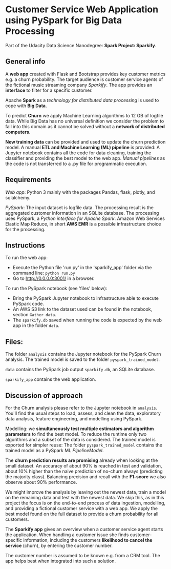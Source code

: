 # Customer Service Web Application using PySpark for Big Data Processing
Part of the Udacity Data Science Nanodegree: __Spark Project: Sparkify__.

## General info
A __web app__ created with Flask and Bootstrap provides key customer metrics e.g. a churn probability. The target audience is customer service agents of the fictional music streaming company _Sparkify_. The app provides an __interface__ to filter for a specific customer.

Apache __Spark__ as a _technology for distributed data processing_ is used to cope with __Big Data__.

To predict __Churn__ we apply Machine Learning algorithms to 12 GB of logfile data. While Big Data has no universal definition we consider the problem to fall into this domain as it cannot be solved without a __network of distributed computers__.

__New training data__ can be provided and used to update the churn prediction model. A manual __ETL and Machine Learning (ML) pipeline__ is provided: A Jupyter notebook contains all the code for data cleaning, training the classifier and providing the best model to the web app. _Manual pipelines_ as the code is not transferred to a .py file for programmatic execution.

## Requirements
_Web app_: Python 3 mainly with the packages Pandas, flask, plotly, and sqlalchemy.

_PySpark_: The input dataset is logfile data. The processing result is the aggregated customer information in an SQLite database. The processing uses PySpark, a _Python interface for Apache Spark_. Amazon Web Services Elastic Map Reduce, in short __AWS EMR__ is a possible infrastructure choice for the processing.

## Instructions
To run the web app:
- Execute the Python file 'run.py' in the 'sparkify_app' folder via the command line:
    `python run.py`
- Go to http://0.0.0.0:3001/ in a browser.

To run the PySpark notebook (see 'files' below):
- Bring the PySpark Jupyter notebook to infrastructure able to execute PySpark code.
- An AWS S3 link to the dataset used can be found in the notebook, section `Gather data`.
- The `sparkify.db` saved when running the code is expected by the web app in the folder `data`.

## Files:
The folder `analysis` contains the Jupyter notebook for the PySpark Churn analysis. The trained model is saved to the folder `pyspark_trained_model`.

`data` contains the PySpark job output `sparkify.db`, an SQLite database.

`sparkify_app` contains the web application.

## Discussion of approach
For the Churn analysis please refer to the Jupyter notebook in `analysis`. You'll find the usual steps to load, assess, and clean the data, exploratory data analysis, feature engineering, and modelling using PySpark.

Modelling: we __simultaneously test multiple estimators and algorithm parameters__ to find the best model. To reduce the runtime only two algorithms and a subset of the data is considered. The trained model is exported for simpler reuse: The folder `pyspark_trained_model` contains the trained model as a PySpark ML _PipelineModel_.

The __churn prediction results are promising__ already when looking at the small dataset. An accuracy of about 90% is reached in test and validation, about 10% higher than the naive prediction of no-churn always (predicting the majority class). Balancing precision and recall with the __F1-score__ we also observe about 90% performance.

We might improve the analysis by leaving out the newest data, train a model on the remaining data and test with the newest data. We skip this, as in this project the focus is on the end-to-end process of data ingestion, modelling, and providing a fictional customer service with a web app. We apply the best model found on the full dataset to provide a churn probability for all customers.

The __Sparkify app__ gives an overview when a customer service agent starts the application. When handling a customer issue she finds customer-specific information, including the customers __likelihood to cancel the service__ (churn), by entering the customer number.

The customer number is assumed to be known e.g. from a CRM tool. The app helps best when integrated into such a solution.
